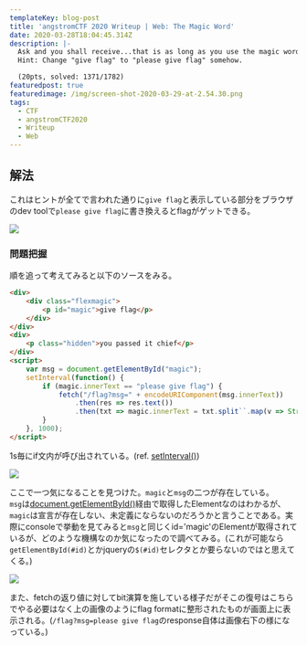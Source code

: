 ```yaml
---
templateKey: blog-post
title: 'angstromCTF 2020 Writeup | Web: The Magic Word'
date: 2020-03-28T18:04:45.314Z
description: |-
  Ask and you shall receive...that is as long as you use the magic word. 
  Hint: Change "give flag" to "please give flag" somehow.

  (20pts, solved: 1371/1782)
featuredpost: true
featuredimage: /img/screen-shot-2020-03-29-at-2.54.30.png
tags:
  - CTF
  - angstromCTF2020
  - Writeup
  - Web
---
```


## 解法

これはヒントが全てで言われた通りに`give flag`と表示している部分をブラウザのdev toolで`please give flag`に書き換えるとflagがゲットできる。

![](/img/screen-shot-2020-03-29-at-2.56.33.png)

### 問題把握

順を追って考えてみると以下のソースをみる。

```html
<div>
    <div class="flexmagic">
        <p id="magic">give flag</p>
    </div>
</div>
<div>
    <p class="hidden">you passed it chief</p>
</div>
<script>
    var msg = document.getElementById("magic");
    setInterval(function() {
        if (magic.innerText == "please give flag") {
            fetch("/flag?msg=" + encodeURIComponent(msg.innerText))
                .then(res => res.text())
                .then(txt => magic.innerText = txt.split``.map(v => String.fromCharCode(v.charCodeAt(0) ^ 0xf)).join``);
        }
    }, 1000);
</script>
```

1s毎にif文内が呼び出されている。(ref. [setInterval()](https://developer.mozilla.org/ja/docs/Web/API/Window/setInterval))

![](/img/screen-shot-2020-03-29-at-2.56.10.png)

ここで一つ気になることを見つけた。`magic`と`msg`の二つが存在している。\
`msg`は[document.getElementById()](https://developer.mozilla.org/ja/docs/Web/API/Document/getElementById)経由で取得したElementなのはわかるが、`magic`は宣言が存在しない、未定義にならないのだろうかと言うことである。実際にconsoleで挙動を見てみると`msg`と同じくid='magic'のElementが取得されているが、どのような機構なのか気になったので調べてみる。(これが可能なら`getElementById(#id)`とかjqueryの`$(#id)`セレクタとか要らないのではと思えてくる。)

![](/img/screen-shot-2020-03-29-at-2.57.15.png)

また、fetchの返り値に対してbit演算を施している様子だがそこの復号はこちらでやる必要はなく上の画像のようにflag formatに整形されたものが画面上に表示される。(`/flag?msg=please give flag`のresponse自体は画像右下の様になっている。)
